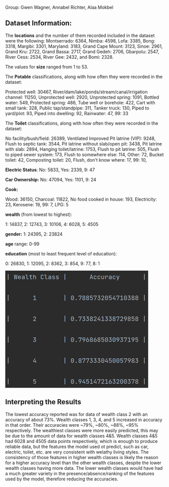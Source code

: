 Group: Gwen Wagner, Annabel Richter, Alaa Mokbel

## Dataset Information:

The **locations** and the number of them recorded included in the dataset were the following:
Montserrado: 6364, Nimba: 4598, Lofa: 3385, Bong: 3318, Margibi: 3301, Maryland: 3183, Grand Cape Mount: 3123, Sinoe: 2961, Grand Kru: 2722, Grand Bassa: 2717, Grand Gedeh: 2706, Gbarpolu: 2547, River Cess: 2534, River Gee: 2432, and Bomi: 2328. 


The values for **size** ranged from 1 to 53.

The **Potable** classifications, along with how often they were recorded in the dataset: 

Protected well: 30467, River/dam/lake/ponds/stream/canal/irrigation channel: 11250, Unprotected well: 2920, Unprotected spring: 1091, Bottled water: 549, Protected spring: 486, Tube well or borehole: 422, Cart with small tank: 328, Public tap/standpipe: 311, Tanker truck: 130, Piped to yard/plot: 93, Piped into dwelling: 92, Rainwater: 47, 99: 33

The **Toilet** classifications, along with how often they were recorded in the dataset:

No facility/bush/field: 26389, Ventilated Improved Pit latrine (VIP): 9248, Flush to septic tank: 3544, Pit latrine without slab/open pit: 3438, Pit latrine with slab: 2894, Hanging toilet/latrine: 1753, Flush to pit latrine: 505, Flush to piped sewer system: 173, Flush to somewhere else: 114, Other: 72, Bucket toilet: 42, Composting toilet: 20, Flush, don't know where: 17, 99: 10, 

**Electric Status**: No: 5833, Yes: 2339, 9: 47

**Car Ownership:** 
No: 47094, Yes: 1101, 9: 24

**Cook:**

Wood: 36150, Charcoal: 11822, No food cooked in house: 193, Electricity: 23, Kerosene: 19, 99: 7, LPG: 5

**wealth** (from lowest to highest):

1: 14837, 2: 12743, 3: 10106, 4: 6028, 5: 4505


**gender:** 1: 24395, 2: 23824

**age** range: 0-99

**education** (most to least frequent level of education):

0: 26830, 1: 12095, 2: 8362, 3: 854, 9: 77, 8: 1



![img_32.png](img_32.png)

## Interpreting the Results

The lowest accuracy reported was for data of wealth class 2 with an accuracy of about 73%. Wealth classes 1, 3, 4, and 5 increased in accuracy in that order. Their accuracies were ~79%, ~80%, ~88%, ~95% respectively. The wealthiest classes were more easily predicted, this may be due to the amount of data for wealth classes 4&5. Wealth classes 4&5 had 6028 and 4505 data points respectively, which is enough to produce reliable data, but the features the model used ot predict, such as car, electric, toilet, etc. are very consistent with welathy living styles. The consistency of those features in higher wealth classes is likely the reason for a higher accuracy level than the other wealth classes, despite the lower wealth classes having more data. The lower wealth classes would have had a much greater variety in the presence/absence/ranking of the features used by the model, therefore reducing the accuracies. 





